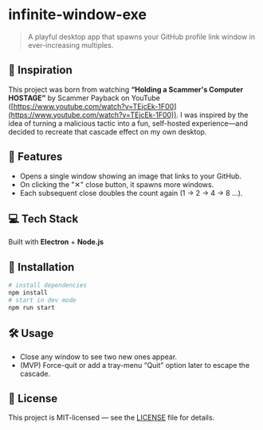 # infinite-window-exe

> A playful desktop app that spawns your GitHub profile link window in ever-increasing multiples.

## 🎯 Inspiration

This project was born from watching **“Holding a Scammer's Computer HOSTAGE”** by Scammer Payback on YouTube ([https://www.youtube.com/watch?v=TEjcEk-1F00](https://www.youtube.com/watch?v=TEjcEk-1F00)). I was inspired by the idea of turning a malicious tactic into a fun, self-hosted experience—and decided to recreate that cascade effect on my own desktop.

## 🚀 Features

- Opens a single window showing an image that links to your GitHub.
- On clicking the "✕" close button, it spawns more windows.
- Each subsequent close doubles the count again (1 → 2 → 4 → 8 …).

## 💻 Tech Stack

Built with **Electron** + **Node.js**

## 🔧 Installation

```bash
# install dependencies
npm install
# start in dev mode
npm run start
```

## 🛠 Usage

* Close any window to see two new ones appear.
* (MVP) Force-quit or add a tray-menu “Quit” option later to escape the cascade.

## 📄 License

This project is MIT-licensed — see the [LICENSE](LICENSE) file for details.
